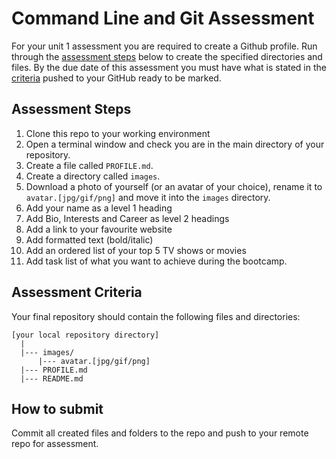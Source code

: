 # Command Line and Git Assessment

For your unit 1 assessment you are required to create a Github profile. Run through the [assessment steps](#assessment-steps) below to create the specified directories and files. By the due date of this assessment you must have what is stated in the [criteria](#assessment-criteria) pushed to your GitHub ready to be marked.

## Assessment Steps

1. Clone this repo to your working environment
1. Open a terminal window and check you are in the main directory of your repository. 
1. Create a file called `PROFILE.md`.
1. Create a directory called `images`.
1. Download a photo of yourself (or an avatar of your choice), rename it to `avatar.[jpg/gif/png]` and move it into the `images` directory.
1. Add your name as a level 1 heading
1. Add Bio, Interests and Career as level 2 headings
1. Add a link to your favourite website
1. Add formatted text (bold/italic)
1. Add an ordered list of your top 5 TV shows or movies
1. Add task list of what you want to achieve during the bootcamp.

## Assessment Criteria

Your final repository should contain the following files and directories:

```
[your local repository directory]
  |
  |--- images/
      |--- avatar.[jpg/gif/png]
  |--- PROFILE.md
  |--- README.md
```

## How to submit

Commit all created files and folders to the repo and push to your remote repo for assessment.


